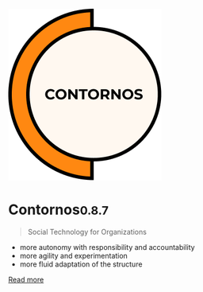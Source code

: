 ![Contornos](../assets/logo.png ':size=220')

# Contornos<small>0.8.7</small>

>  Social Technology for Organizations

- more autonomy with responsibility and accountability
- more agility and experimentation
- more fluid adaptation of the structure
 
[Read more](/en/start)

